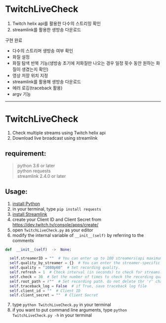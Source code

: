 # TwitchLiveCheck

1. Twitch helix api를 활용한 다수의 스트리밍 확인
2. streamlink를 활용한 생방송 다운로드


구현 완료   
* 다수의 스트리머 생방송 여부 확인
* 화질 설정
* 화질 탐색 반복 기능(생방송 초기에 저화질만 나오는 경우 일정 횟수 동안 원하는 화질이 생겼는지 확인)
* 영상 저장 위치 지정
* streamlink를 활용해 생방송 다운로드
* 에러 로깅(traceback 활용)
* argv 기능
***

# TwitchLiveCheck

1. Check multiple streams using Twitch helix api
2. Download live broadcast using streamlink


## requirement:
> python 3.6 or later   
> python requests   
> streamlink 2.4.0 or later   


## Usage:
1. [install Python](https://www.python.org/downloads/)
2. in your terminal, type `pip install requests`
3. [install Streamlink](https://github.com/streamlink/streamlink/releases)
4. create your Client ID and Client Secret from <https://dev.twitch.tv/console/apps/create/>
5. open `TwitchLiveCheck.py` as your editor
6. modify the internal variable of `__init__(self)` by referring to the comments
```python
def  __init__(self)  ->  None:

  self.streamerID = ""  # You can enter up to 100 streamers(api maximum limit), separated by spaces example: "username1 username2 ... "
  self.quality_by_streamer = {}  # You can enter the streamer-specific quality if necessary. Don't overlap self.streamerID. example: {"username 1":"quality 1", "username 2":"quality 2"}
  self.quality = "1080p60"  # Set recording quality.
  self.refresh = 1  # Check interval (in seconds) to check for streams. you can enter decimals
  self.check = 30  # Set the number of times to check the recording quality. If there's no recording quality beyond the number of searches, change the quality to best. you must enter an integer
  self.root_path = r""  # Set recording path. do not delete thr 'r' character
  self.traceback_log = False  # if True, save traceback log file
  self.client_id = ""  # Client ID
  self.client_secret = ""  # Client Secret
```
7. type `python TwitchLiveCheck.py` in your terminal
8. if you want to put command line arguments, type `python TwitchLiveCheck.py -h` in your terminal